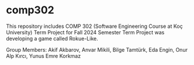 # comp302

This repository includes COMP 302 (Software Engineering Course at Koç University) Term Project for Fall 2024 Semester
Term Project was developing a game called Rokue-Like.
 
Group Members:
 Akif Akbarov,
 Anvar Mikili,
 Bilge Tamtürk,
 Eda Engin,
 Onur Alp Kırcı,
 Yunus Emre Korkmaz
